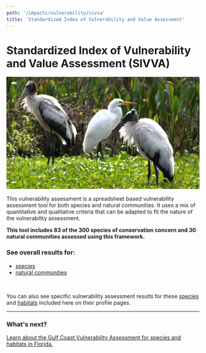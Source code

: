 ```yaml
---
path: '/impacts/vulnerability/sivva'
title: 'Standardized Index of Vulnerability and Value Assessment'
---
```


# Standardized Index of Vulnerability and Value Assessment (SIVVA)

<!-- https://www.flickr.com/photos/bigcypressnps/31377533770/ -->

![Woodstorks and great egret](31377533770_4214c18378_k.jpg 'Woodstorks and great egret.  Photo: NPS.')

This vulnerability assessment is a spreadsheet based vulnerability assessment tool for both species and natural communities. It uses a mix of quantitative and qualitative criteria that can be adapted to fit the nature of the vulnerability assessment.

**This tool includes 83 of the 300 species of conservation concern and 30 natural communities assessed using this framework.**

### See overall results for:

- [species](/impacts/vulnerability/sivva/species)
- [natural communities](/impacts/vulnerability/sivva/natcom)

<br />

You can also see specific vulnerability assessment results for these [species](/species) and [habitats](/habitats) included here on their profile pages.

<hr class="divider" />

### What's next?

[Learn about the Gulf Coast Vulnerability Assessment for species and habitats in Florida.](/impacts/vulnerability/gcva)
